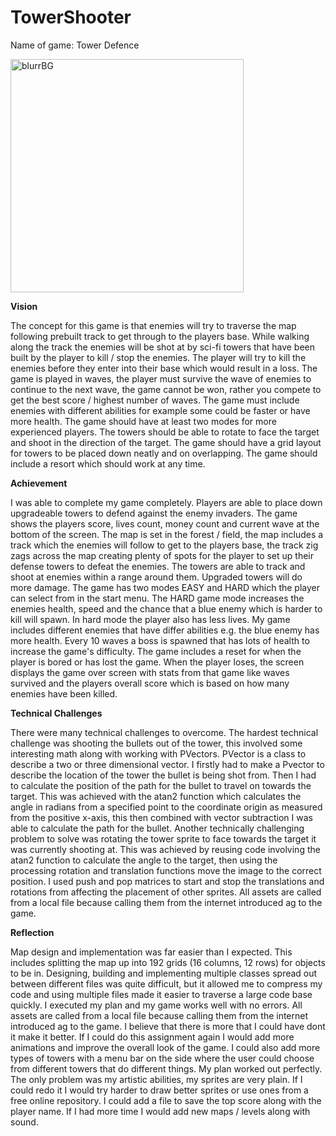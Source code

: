 # TowerShooter
Name of game: Tower Defence

<img width="373" alt="blurrBG" src="https://github.com/BadBanana5/TowerShooter/assets/134112996/d70af258-7146-4c6a-ad9d-1b3c4a8f7653">

**Vision** 

The concept for this game is that enemies will try to traverse the map following prebuilt track to get through to the players base. While walking along the track the enemies will be shot at by sci-fi towers that have been built by the player to kill / stop the enemies. The player will try to kill the enemies before they enter into their base which would result in a loss. The game is played in waves, the player must survive the wave of enemies to continue to the next wave, the game cannot be won, rather you compete to get the best score / highest number of waves. The game must include enemies with different abilities for example some could be faster or have more health. The game should have at least two modes for more experienced players. The towers should be able to rotate to face the target and shoot in the direction of the target. The game should have a grid layout for towers to be placed down neatly and on overlapping. The game should include a resort which should work at any time.

**Achievement**

I was able to complete my game completely. Players are able to place down upgradeable towers to defend against the enemy invaders. The game shows the players score, lives count, money count and current wave at the bottom of the screen. The map is set in the forest / field, the map includes a track which the enemies will follow to get to the players base, the track zig zags across the map creating plenty of spots for the player to set up their defense towers to defeat the enemies. The towers are able to track and shoot at enemies within a range around them. Upgraded towers will do more damage. The game has two modes EASY and HARD which the player can select from in the start menu. The HARD game mode increases the enemies health, speed and the chance that a blue enemy which is harder to kill will spawn. In hard mode the player also has less lives. My game includes different enemies that have differ abilities e.g. the blue enemy has more health. Every 10 waves a boss is spawned that has lots of health to increase the game's difficulty. The game includes a reset for when the player is bored or has lost the game. When the player loses, the screen displays the game over screen with stats from that game like waves survived and the players overall score which is based on how many enemies have been killed.

**Technical Challenges**

There were many technical challenges to overcome. The hardest technical challenge was shooting the bullets out of the tower, this involved some interesting math along with working with PVectors. PVector is a class to describe a two or three dimensional vector. I firstly had to make a Pvector to describe the location of the tower the bullet is being shot from. Then I had to calculate the position of the path for the bullet to travel on towards the target. This was achieved with the atan2 function which calculates the angle in radians from a specified point to the coordinate origin as measured from the positive x-axis, this then combined with vector subtraction I was able to calculate the path for the bullet. 
Another technically challenging problem to solve was rotating the tower sprite to face towards the target it was currently shooting at. This was achieved by reusing code involving the atan2 function to calculate the angle to the target, then using the processing rotation and translation functions move the image to the correct position. I used push and pop matrices to  start and stop the translations and rotations from affecting the placement of other sprites. All assets are called from a local file because calling them from the internet introduced ag to the game.

**Reflection**

Map design and implementation was far easier than I expected. This includes splitting the map up into 192 grids (16 columns, 12 rows) for objects to be in. Designing, building and implementing multiple classes spread out between different files was quite difficult, but it allowed me to compress my code and using multiple files made it easier to traverse a large code base quickly. I executed my plan and my game works well with no errors. All assets are called from a local file because calling them from the internet introduced ag to the game. I believe that there is more that I could have dont it make it better. If I could do this assignment again I would add more animations and improve the overall look of the game. I could also add more types of towers with a menu bar on the side where the user could choose from different towers that do different things. My plan worked out perfectly. The only problem was my artistic abilities, my sprites are very plain. If I could redo it I would try harder to draw better sprites or use ones from a free online repository. I could add a file to save the top score along with the player name. If I had more time I would add new maps / levels along with sound.


